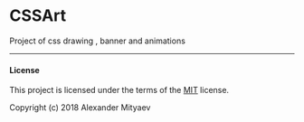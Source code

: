 # CSSArt
Project of css drawing , banner and animations

***

#### License

This project is licensed under the terms of the [MIT](https://opensource.org/licenses/MIT) license.

Copyright (c) 2018 Alexander Mityaev

